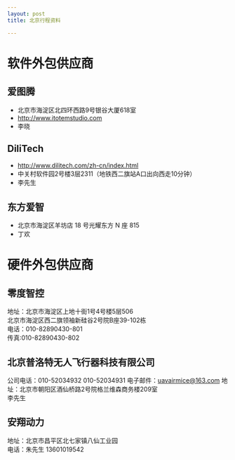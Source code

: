 ```yaml
---
layout: post
title: 北京行程资料  

---
```

# 软件外包供应商  
  
## 爱图腾        
  
- 北京市海淀区北四环西路9号银谷大厦618室
- http://www.itotemstudio.com    
- 李晓

  
## DiliTech
  
- http://www.dilitech.com/zh-cn/index.html
- 中关村软件园2号楼3层2311（地铁西二旗站A口出向西走10分钟）    
- 李先生

## 东方爱智  
  
- 北京市海淀区羊坊店 18 号光耀东方 N 座 815  
- 丁欢  
  
# 硬件外包供应商  
  
## 零度智控   
  
地址：北京市海淀区上地十街1号4号楼5层506   
北京市海淀区西二旗领袖新硅谷2号院B座39-102栋  
电话：010-82890430-801  
传真:010-82890430-802 
  
## 北京普洛特无人飞行器科技有限公司    
公司电话：010-52034932 010-52034931 电子邮件：uavairmice@163.com 地址：北京市朝阳区酒仙桥路2号院格兰维森商务楼209室  
李先生    
  
## 安翔动力  
  
地址：北京市昌平区北七家镇八仙工业园  
电话：朱先生 13601019542  

